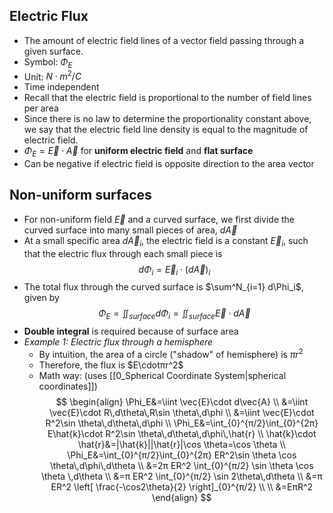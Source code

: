 ## Electric Flux
- The amount of electric field lines of a vector field passing through a given surface. $\newcommand{\oiint}{{\subset\!\supset} \mathllap{\iint}}\newcommand{\oiiint}{{\Large{\subset\!\supset}} \mathllap{\iiint}}$
- Symbol: $\Phi_E$
- Unit: $N \cdot m^2/C$
- Time independent
- Recall that the electric field is proportional to the number of field lines per area
- Since there is no law to determine the proportionality constant above, we say that the electric field line density is equal to the magnitude of electric field.
- $\Phi_E=\vec{E}\cdot \vec{A}$ for **uniform electric field** and **flat surface**
- Can be negative if electric field is opposite direction to the area vector
## Non-uniform surfaces
- For non-uniform field $\vec{E}$ and a curved surface, we first divide the curved surface into many small pieces of area, $d\vec{A}$
- At a small specific area $d\vec{A}_i$, the electric field is a constant $\vec{E}_i$, such that the electric flux through each small piece is
$$
d\Phi_i = \vec{E}_i \cdot (d\vec{A})_i
$$
- The total flux through the curved surface is $\sum^N_{i=1} d\Phi_i$, given by
$$
\Phi_E = \iint_{surface} d\Phi_i = \iint_{surface} \vec{E} \cdot d\vec{A}
$$
- **Double integral** is required because of surface area
- *Example 1: Electric flux through a hemisphere*
	- By intuition, the area of a circle ("shadow" of hemisphere) is $πr^2$
	- Therefore, the flux is $E\cdotπr^2$
	- Math way: (uses [[0_Spherical Coordinate System|spherical coordinates]])
$$
\begin{align}
\Phi_E&=\iint \vec{E}\cdot d\vec{A} \\
&=\iint \vec{E}\cdot R\,d\theta\,R\sin \theta\,d\phi \\
&=\iint \vec{E}\cdot R^2\sin \theta\,d\theta\,d\phi \\
\Phi_E&=\int_{0}^{π/2}\int_{0}^{2π} E\hat{k}\cdot R^2\sin \theta\,d\theta\,d\phi\,\hat{r} \\
\hat{k}\cdot \hat{r}&=|\hat{k}||\hat{r}|\cos \theta=\cos \theta \\
\Phi_E&=\int_{0}^{π/2}\int_{0}^{2π} ER^2\sin \theta \cos \theta\,d\phi\,d\theta \\
&=2π ER^2 \int_{0}^{π/2} \sin \theta \cos \theta \,d\theta \\
&=π ER^2 \int_{0}^{π/2} \sin 2\theta\,d\theta \\
&=π ER^2 \left[ \frac{-\cos2\theta}{2} \right]_{0}^{π/2} \\ \\
&=EπR^2
\end{align}
$$
